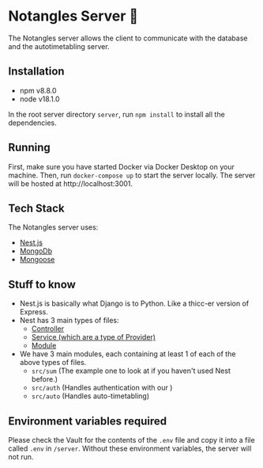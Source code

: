 # Notangles Server 💯

The Notangles server allows the client to communicate with the database and the autotimetabling server.

## Installation

- npm v8.8.0
- node v18.1.0

In the root server directory `server`, run `npm install` to install all the dependencies.

## Running

First, make sure you have started Docker via Docker Desktop on your machine. Then, run `docker-compose up` to start the server locally. The server will be hosted at http://localhost:3001.

## Tech Stack

The Notangles server uses:

- [Nest.js](https://nestjs.com/)
- [MongoDb](https://www.mongodb.com/)
- [Mongoose](https://mongoosejs.com/)

## Stuff to know

- Nest.js is basically what Django is to Python. Like a thicc-er version of Express.
- Nest has 3 main types of files:
  - [Controller](https://docs.nestjs.com/controllers)
  - [Service (which are a type of Provider)](https://docs.nestjs.com/providers)
  - [Module](https://docs.nestjs.com/modules)
- We have 3 main modules, each containing at least 1 of each of the above types of files.
  - `src/sum` (The example one to look at if you haven't used Nest before.)
  - `src/auth` (Handles authentication with our )
  - `src/auto` (Handles auto-timetabling)

## Environment variables required

Please check the Vault for the contents of the `.env` file and copy it into a file called `.env` in `/server`. Without these environment variables, the server will not run.

